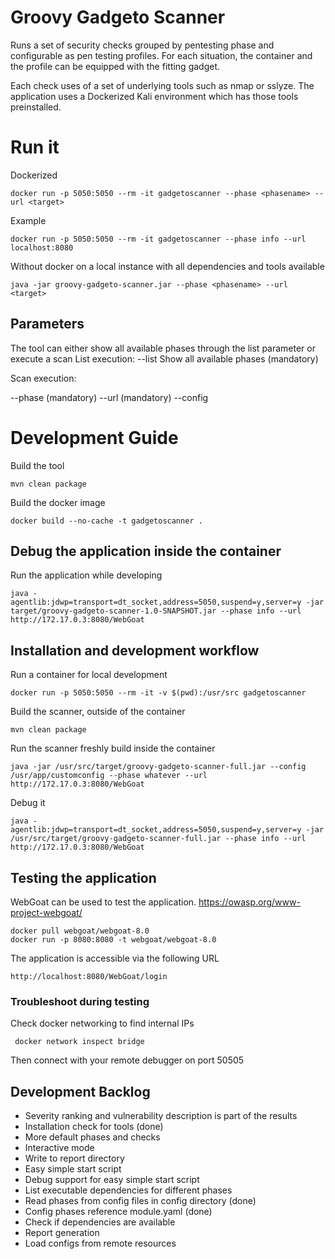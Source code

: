 # Groovy Gadgeto Scanner

Runs a set of security checks grouped by pentesting phase and configurable as pen testing profiles.
For each situation, the container and the profile can be equipped with the fitting gadget. 

Each check uses of a set of underlying tools such as nmap or sslyze.
The application uses a Dockerized Kali environment which has those tools preinstalled. 

# Run it

Dockerized

    docker run -p 5050:5050 --rm -it gadgetoscanner --phase <phasename> --url <target>
    
Example    
    
    docker run -p 5050:5050 --rm -it gadgetoscanner --phase info --url localhost:8080

Without docker on a local instance with all dependencies and tools available

    java -jar groovy-gadgeto-scanner.jar --phase <phasename> --url <target> 

## Parameters

The tool can either show all available phases through the list parameter or execute a scan
List execution:
--list Show all available phases (mandatory)

Scan execution:

--phase <phasename> (mandatory)
--url <target> (mandatory)
--config <path to configlocation>

# Development Guide

Build the tool
    
    mvn clean package
    
Build the docker image

    docker build --no-cache -t gadgetoscanner . 
        
## Debug the application inside the container

Run the application while developing    

    java -agentlib:jdwp=transport=dt_socket,address=5050,suspend=y,server=y -jar target/groovy-gadgeto-scanner-1.0-SNAPSHOT.jar --phase info --url http://172.17.0.3:8080/WebGoat
        
## Installation and development workflow

Run a container for local development
    
    docker run -p 5050:5050 --rm -it -v $(pwd):/usr/src gadgetoscanner
    
Build the scanner, outside of the container

    mvn clean package    
    
Run the scanner freshly build inside the container 
    
    java -jar /usr/src/target/groovy-gadgeto-scanner-full.jar --config /usr/app/customconfig --phase whatever --url http://172.17.0.3:8080/WebGoat
    
Debug it
    
    java -agentlib:jdwp=transport=dt_socket,address=5050,suspend=y,server=y -jar /usr/src/target/groovy-gadgeto-scanner-full.jar --phase info --url http://172.17.0.3:8080/WebGoat
    
## Testing the application

WebGoat can be used to test the application. https://owasp.org/www-project-webgoat/

    docker pull webgoat/webgoat-8.0
    docker run -p 8080:8080 -t webgoat/webgoat-8.0   
    
The application is accessible via the following URL

    http://localhost:8080/WebGoat/login 
    
### Troubleshoot during testing    
    
Check docker networking to find internal IPs

     docker network inspect bridge    
    
Then connect with your remote debugger on port 50505
    
## Development Backlog

* Severity ranking and vulnerability description is part of the results
* Installation check for tools (done)
* More default phases and checks
* Interactive mode
* Write to report directory  
* Easy simple start script
* Debug support for easy simple start script 
* List executable dependencies for different phases
* Read phases from config files in config directory (done)
* Config phases reference module.yaml (done)
* Check if dependencies are available 
* Report generation     
* Load configs from remote resources
